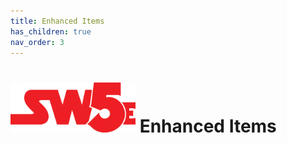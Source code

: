 ```yaml
---
title: Enhanced Items
has_children: true
nav_order: 3
---
```


# <img src='zz Images\sw5e-logo.png' style= 'float:; width:200px;'> Enhanced Items